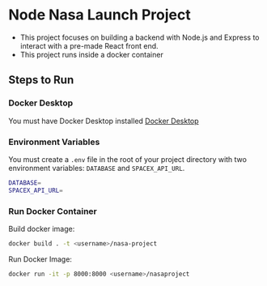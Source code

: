 # Node Nasa Launch Project

- This project focuses on building a backend with Node.js and Express to interact with a pre-made React front end.
- This project runs inside a docker container

## Steps to Run

### Docker Desktop

You must have Docker Desktop installed [Docker Desktop](https://www.docker.com/products/docker-desktop/)

### Environment Variables

You must create a `.env` file in the root of your project directory with two environment variables: `DATABASE` and `SPACEX_API_URL`.

```bash
DATABASE=
SPACEX_API_URL=
```

### Run Docker Container

Build docker image:

```bash
docker build . -t <username>/nasa-project
```

Run Docker Image:

```bash
docker run -it -p 8000:8000 <username>/nasaproject
```
